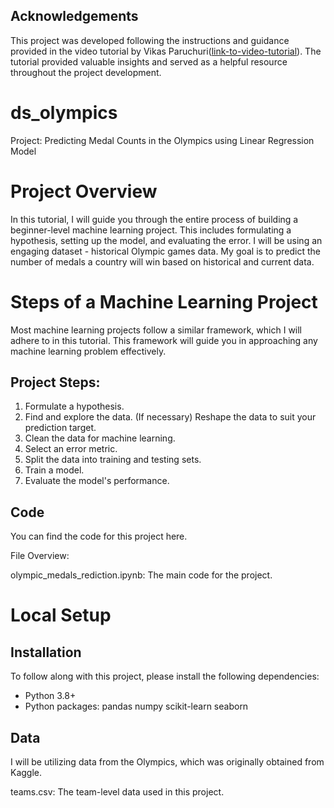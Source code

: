 ## Acknowledgements

This project was developed following the instructions and guidance provided in the video tutorial by Vikas Paruchuri([link-to-video-tutorial](https://www.youtube.com/watch?v=Hr06nSA-qww)). The tutorial provided valuable insights and served as a helpful resource throughout the project development.
# ds_olympics
Project: Predicting Medal Counts in the Olympics using Linear Regression Model

# Project Overview
In this tutorial, I will guide you through the entire process of building a beginner-level machine learning project. This includes formulating a hypothesis, setting up the model, and evaluating the error. 
I will be using an engaging dataset - historical Olympic games data. My goal is to predict the number of medals a country will win based on historical and current data.

# Steps of a Machine Learning Project
Most machine learning projects follow a similar framework, which I will adhere to in this tutorial. This framework will guide you in approaching any machine learning problem effectively.

## Project Steps:

  1) Formulate a hypothesis.
  2) Find and explore the data. (If necessary) Reshape the data to suit your prediction target.
  3) Clean the data for machine learning.
  4) Select an error metric.
  5) Split the data into training and testing sets.
  6) Train a model.
  7) Evaluate the model's performance.
   
## Code
You can find the code for this project here.

File Overview:

olympic_medals_rediction.ipynb: The main code for the project.

# Local Setup
## Installation
To follow along with this project, please install the following dependencies:

- Python 3.8+
- Python packages:
  pandas
  numpy
  scikit-learn
  seaborn
  
## Data
I will be utilizing data from the Olympics, which was originally obtained from Kaggle.

teams.csv: The team-level data used in this project.




